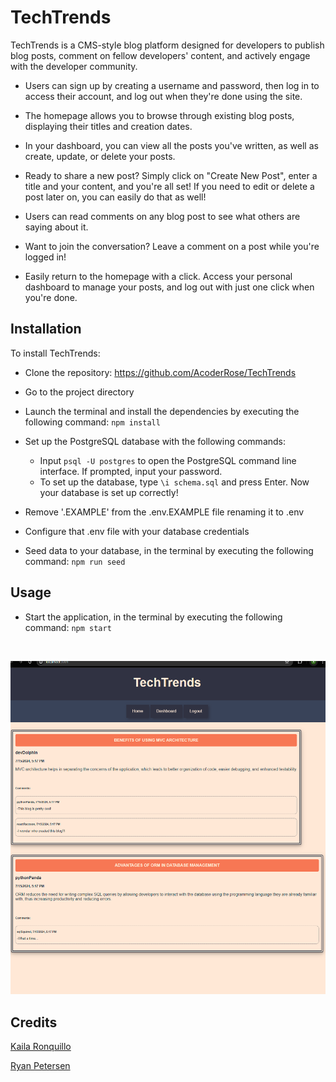 # TechTrends

TechTrends is a CMS-style blog platform designed for developers to publish blog posts, comment on fellow developers' content, and actively engage with the developer community.

- Users can sign up by creating a username and password, then log in to access their account, and log out when they're done using the site.

- The homepage allows you to browse through existing blog posts, displaying their titles and creation dates.

- In your dashboard, you can view all the posts you've written, as well as create, update, or delete your posts.

- Ready to share a new post? Simply click on "Create New Post", enter a title and your content, and you're all set! If you need to edit or delete a post later on, you can easily do that as well!

- Users can read comments on any blog post to see what others are saying about it.

- Want to join the conversation? Leave a comment on a post while you're logged in!

- Easily return to the homepage with a click. Access your personal dashboard to manage your posts, and log out with just one click when you're done.

## Installation

To install TechTrends:

- Clone the repository: https://github.com/AcoderRose/TechTrends

- Go to the project directory

- Launch the terminal and install the dependencies by executing the following command: `npm install`

- Set up the PostgreSQL database with the following commands:

  - Input `psql -U postgres` to open the PostgreSQL command line interface. If prompted, input your password.
  - To set up the database, type `\i schema.sql` and press Enter.
    Now your database is set up correctly!

- Remove '.EXAMPLE' from the .env.EXAMPLE file renaming it to .env

- Configure that .env file with your database credentials

- Seed data to your database, in the terminal by executing the following command: `npm run seed`

## Usage

- Start the application, in the terminal by executing the following command: `npm start`

<br>

![Screenshot of TechTrends](./public/images/screenshot-of-TechTrends.png)

## Credits

[Kaila Ronquillo](https://github.com/girlnotfound)

[Ryan Petersen](https://github.com/RyanPetersen-89)
